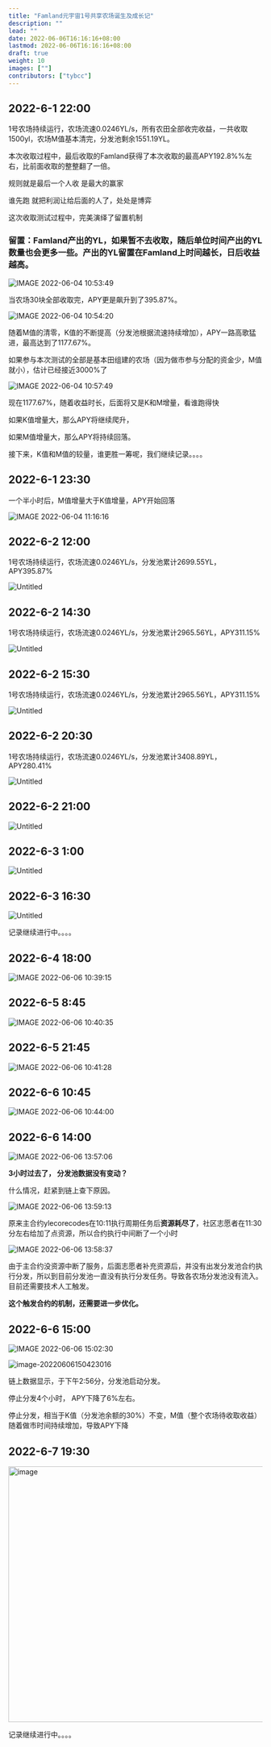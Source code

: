 ```yaml
---
title: "Famland元宇宙1号共享农场诞生及成长记"
description: ""
lead: ""
date: 2022-06-06T16:16:16+08:00
lastmod: 2022-06-06T16:16:16+08:00
draft: true
weight: 10
images: [""]
contributors: ["tybcc"]
---
```


## 2022-6-1 22:00

1号农场持续运行，农场流速0.0246YL/s，所有农田全部收完收益，一共收取1500yl，农场M值基本清完，分发池剩余1551.19YL。

本次收取过程中，最后收取的Famland获得了本次收取的最高APY192.8%%左右，比前面收取的整整翻了一倍。

规则就是最后一个人收 是最大的赢家

谁先跑 就把利润让给后面的人了，处处是博弈

这次收取测试过程中，完美演绎了留置机制

### 留置：Famland产出的YL，如果暂不去收取，随后单位时间产出的YL数量也会更多一些。产出的YL留置在Famland上时间越长，日后收益越高。

![IMAGE 2022-06-04 10:53:49](https://s2.loli.net/2022/06/04/YAOvyB1taGfPD8V.jpg)



当农场30块全部收取完，APY更是飙升到了395.87%。

![IMAGE 2022-06-04 10:54:20](https://s2.loli.net/2022/06/04/xShYclXTiMB4sFf.jpg)



随着M值的清零，K值的不断提高（分发池根据流速持续增加），APY一路高歌猛进，最高达到了1177.67%。

如果参与本次测试的全部是基本田组建的农场（因为做市参与分配的资金少，M值就小），估计已经接近3000%了

![IMAGE 2022-06-04 10:57:49](https://s2.loli.net/2022/06/04/BP3rSQH2qjDVfX1.jpg)

 现在1177.67%，随着收益时长，后面将又是K和M增量，看谁跑得快

如果K值增量大，那么APY将继续爬升，

如果M值增量大，那么APY将持续回落。

接下来，K值和M值的较量，谁更胜一筹呢，我们继续记录。。。。

## 2022-6-1 23:30

一个半小时后，M值增量大于K值增量，APY开始回落

![IMAGE 2022-06-04 11:16:16](https://s2.loli.net/2022/06/04/3NClwnJZqhXsiuH.jpg)



## 2022-6-2 12:00

1号农场持续运行，农场流速0.0246YL/s，分发池累计2699.55YL，APY395.87%

![Untitled](https://s3-us-west-2.amazonaws.com/secure.notion-static.com/90f923ca-9307-4978-b63b-9400986155df/Untitled.png)

## 2022-6-2 14:30

1号农场持续运行，农场流速0.0246YL/s，分发池累计2965.56YL，APY311.15%

![Untitled](https://s3-us-west-2.amazonaws.com/secure.notion-static.com/228d2f42-389a-4ad1-b621-f360e19d7ba0/Untitled.png)

## 2022-6-2 15:30

1号农场持续运行，农场流速0.0246YL/s，分发池累计2965.56YL，APY311.15%

![Untitled](https://s3-us-west-2.amazonaws.com/secure.notion-static.com/82137b57-ffac-4478-a34b-490b21153e1c/Untitled.png)

## 

## 2022-6-2 20:30

1号农场持续运行，农场流速0.0246YL/s，分发池累计3408.89YL，APY280.41%

![Untitled](https://s3-us-west-2.amazonaws.com/secure.notion-static.com/9df0c561-936a-43a2-b25f-ffb2f414af85/Untitled.png)

## 2022-6-2 21:00

![Untitled](https://s3-us-west-2.amazonaws.com/secure.notion-static.com/c37d43a0-fe4c-4b11-b94f-c899f2c975fb/Untitled.png)

## 2022-6-3 1:00

![Untitled](https://s3-us-west-2.amazonaws.com/secure.notion-static.com/eda289b2-97f8-4f96-8c32-be234787e5aa/Untitled.png)

## 2022-6-3 16:30

![Untitled](https://s3-us-west-2.amazonaws.com/secure.notion-static.com/d0efbc89-9eef-46ec-a782-7cff77cbfa5d/Untitled.png)

记录继续进行中。。。。

## 2022-6-4 18:00

![IMAGE 2022-06-06 10:39:15](https://s2.loli.net/2022/06/06/MZlxmL7S4Tq92Dj.jpg)



## 2022-6-5 8:45

![IMAGE 2022-06-06 10:40:35](https://s2.loli.net/2022/06/06/YUlIQDyh2uEqaR8.jpg)



## 2022-6-5 21:45

![IMAGE 2022-06-06 10:41:28](https://s2.loli.net/2022/06/06/2TP9HndW1saES3Q.jpg)



## 2022-6-6 10:45

![IMAGE 2022-06-06 10:44:00](https://s2.loli.net/2022/06/06/CEI2K9gdls4XJqp.jpg)



## 2022-6-6 14:00

![IMAGE 2022-06-06 13:57:06](https://s2.loli.net/2022/06/06/2No54Mc6Tg9zhxu.jpg)

**3小时过去了， 分发池数据没有变动？**

什么情况，赶紧到链上查下原因。

![IMAGE 2022-06-06 13:59:13](https://s2.loli.net/2022/06/06/Wf69jTyXtpYP1IZ.jpg)

原来主合约ylecorecodes在10:11执行周期任务后**资源耗尽了**，社区志愿者在11:30分左右给加了点资源，所以合约执行中间断了一个小时

![IMAGE 2022-06-06 13:58:37](https://s2.loli.net/2022/06/06/M3dxRkn7IY2OtzS.jpg)

由于主合约没资源中断了服务，后面志愿者补充资源后，并没有出发分发池合约执行分发，所以到目前分发池一直没有执行分发任务。导致各农场分发池没有流入。目前还需要技术人工触发。

**这个触发合约的机制，还需要进一步优化。**

## 2022-6-6 15:00

![IMAGE 2022-06-06 15:02:30](https://s2.loli.net/2022/06/06/nrB3VhLeNfSGOtw.jpg)

![image-20220606150423016](https://s2.loli.net/2022/06/06/YgFvf7SKVRO4JBt.png)

链上数据显示，于下午2:56分，分发池启动分发。

停止分发4个小时， APY下降了6%左右。

停止分发，相当于K值（分发池余额的30%）不变，M值（整个农场待收取收益）随着做市时间持续增加，导致APY下降

## 2022-6-7 19:30
<img width="507" alt="image" src="https://user-images.githubusercontent.com/97232831/172376070-b259e595-95ca-4ea1-a6ab-0bd16441e50f.png">

记录继续进行中。。。。

